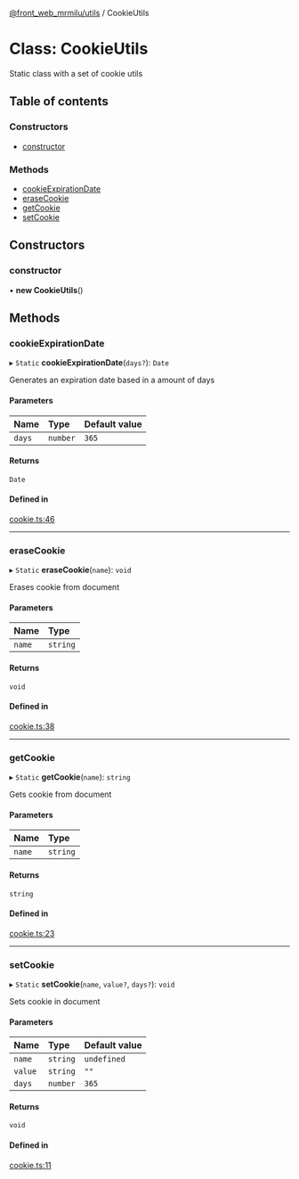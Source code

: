 [@front_web_mrmilu/utils](../Utils.md) / CookieUtils

# Class: CookieUtils

Static class with a set of cookie utils

## Table of contents

### Constructors

- [constructor](CookieUtils.md#constructor)

### Methods

- [cookieExpirationDate](CookieUtils.md#cookieexpirationdate)
- [eraseCookie](CookieUtils.md#erasecookie)
- [getCookie](CookieUtils.md#getcookie)
- [setCookie](CookieUtils.md#setcookie)

## Constructors

### constructor

• **new CookieUtils**()

## Methods

### cookieExpirationDate

▸ `Static` **cookieExpirationDate**(`days?`): `Date`

Generates an expiration date based in a amount of days

#### Parameters

| Name   | Type     | Default value |
| :----- | :------- | :------------ |
| `days` | `number` | `365`         |

#### Returns

`Date`

#### Defined in

[cookie.ts:46](https://github.com/mrmilu/front_web_mrmilu/blob/6eec38a/packages/utils/src/cookie.ts#L46)

---

### eraseCookie

▸ `Static` **eraseCookie**(`name`): `void`

Erases cookie from document

#### Parameters

| Name   | Type     |
| :----- | :------- |
| `name` | `string` |

#### Returns

`void`

#### Defined in

[cookie.ts:38](https://github.com/mrmilu/front_web_mrmilu/blob/6eec38a/packages/utils/src/cookie.ts#L38)

---

### getCookie

▸ `Static` **getCookie**(`name`): `string`

Gets cookie from document

#### Parameters

| Name   | Type     |
| :----- | :------- |
| `name` | `string` |

#### Returns

`string`

#### Defined in

[cookie.ts:23](https://github.com/mrmilu/front_web_mrmilu/blob/6eec38a/packages/utils/src/cookie.ts#L23)

---

### setCookie

▸ `Static` **setCookie**(`name`, `value?`, `days?`): `void`

Sets cookie in document

#### Parameters

| Name    | Type     | Default value |
| :------ | :------- | :------------ |
| `name`  | `string` | `undefined`   |
| `value` | `string` | `""`          |
| `days`  | `number` | `365`         |

#### Returns

`void`

#### Defined in

[cookie.ts:11](https://github.com/mrmilu/front_web_mrmilu/blob/6eec38a/packages/utils/src/cookie.ts#L11)
